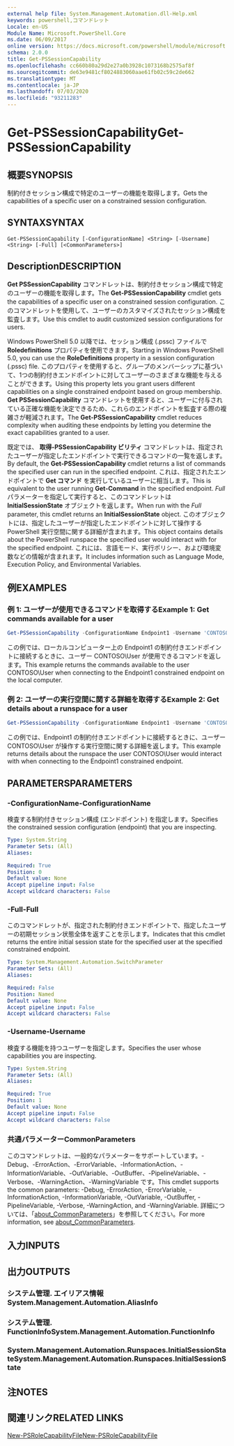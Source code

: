 ```yaml
---
external help file: System.Management.Automation.dll-Help.xml
keywords: powershell,コマンドレット
Locale: en-US
Module Name: Microsoft.PowerShell.Core
ms.date: 06/09/2017
online version: https://docs.microsoft.com/powershell/module/microsoft.powershell.core/get-pssessioncapability?view=powershell-7&WT.mc_id=ps-gethelp
schema: 2.0.0
title: Get-PSSessionCapability
ms.openlocfilehash: cc660b80a29d2e27a0b3928c1073168b2575af8f
ms.sourcegitcommit: de63e9481cf8024883060aae61fb02c59c2de662
ms.translationtype: MT
ms.contentlocale: ja-JP
ms.lasthandoff: 07/03/2020
ms.locfileid: "93211283"
---
```

# <span data-ttu-id="cf0de-103">Get-PSSessionCapability</span><span class="sxs-lookup"><span data-stu-id="cf0de-103">Get-PSSessionCapability</span></span>

## <span data-ttu-id="cf0de-104">概要</span><span class="sxs-lookup"><span data-stu-id="cf0de-104">SYNOPSIS</span></span>
<span data-ttu-id="cf0de-105">制約付きセッション構成で特定のユーザーの機能を取得します。</span><span class="sxs-lookup"><span data-stu-id="cf0de-105">Gets the capabilities of a specific user on a constrained session configuration.</span></span>

## <span data-ttu-id="cf0de-106">SYNTAX</span><span class="sxs-lookup"><span data-stu-id="cf0de-106">SYNTAX</span></span>

```
Get-PSSessionCapability [-ConfigurationName] <String> [-Username] <String> [-Full] [<CommonParameters>]
```

## <span data-ttu-id="cf0de-107">Description</span><span class="sxs-lookup"><span data-stu-id="cf0de-107">DESCRIPTION</span></span>

<span data-ttu-id="cf0de-108">**Get PSSessionCapability** コマンドレットは、制約付きセッション構成で特定のユーザーの機能を取得します。</span><span class="sxs-lookup"><span data-stu-id="cf0de-108">The **Get-PSSessionCapability** cmdlet gets the capabilities of a specific user on a constrained session configuration.</span></span>
<span data-ttu-id="cf0de-109">このコマンドレットを使用して、ユーザーのカスタマイズされたセッション構成を監査します。</span><span class="sxs-lookup"><span data-stu-id="cf0de-109">Use this cmdlet to audit customized session configurations for users.</span></span>

<span data-ttu-id="cf0de-110">Windows PowerShell 5.0 以降では、セッション構成 (.pssc) ファイルで **Roledefinitions** プロパティを使用できます。</span><span class="sxs-lookup"><span data-stu-id="cf0de-110">Starting in Windows PowerShell 5.0, you can use the **RoleDefinitions** property in a session configuration (.pssc) file.</span></span>
<span data-ttu-id="cf0de-111">このプロパティを使用すると、グループのメンバーシップに基づいて、1つの制約付きエンドポイントに対してユーザーのさまざまな機能を与えることができます。</span><span class="sxs-lookup"><span data-stu-id="cf0de-111">Using this property lets you grant users different capabilities on a single constrained endpoint based on group membership.</span></span>
<span data-ttu-id="cf0de-112">**Get PSSessionCapability** コマンドレットを使用すると、ユーザーに付与されている正確な機能を決定できるため、これらのエンドポイントを監査する際の複雑さが軽減されます。</span><span class="sxs-lookup"><span data-stu-id="cf0de-112">The **Get-PSSessionCapability** cmdlet reduces complexity when auditing these endpoints by letting you determine the exact capabilities granted to a user.</span></span>

<span data-ttu-id="cf0de-113">既定では、 **取得-PSSessionCapability ビリティ** コマンドレットは、指定されたユーザーが指定したエンドポイントで実行できるコマンドの一覧を返します。</span><span class="sxs-lookup"><span data-stu-id="cf0de-113">By default, the **Get-PSSessionCapability** cmdlet returns a list of commands the specified user can run in the specified endpoint.</span></span>
<span data-ttu-id="cf0de-114">これは、指定されたエンドポイントで **Get コマンド** を実行しているユーザーに相当します。</span><span class="sxs-lookup"><span data-stu-id="cf0de-114">This is equivalent to the user running **Get-Command** in the specified endpoint.</span></span>
<span data-ttu-id="cf0de-115">*Full* パラメーターを指定して実行すると、このコマンドレットは **InitialSessionState** オブジェクトを返します。</span><span class="sxs-lookup"><span data-stu-id="cf0de-115">When run with the *Full* parameter, this cmdlet returns an **InitialSessionState** object.</span></span>
<span data-ttu-id="cf0de-116">このオブジェクトには、指定したユーザーが指定したエンドポイントに対して操作する PowerShell 実行空間に関する詳細が含まれます。</span><span class="sxs-lookup"><span data-stu-id="cf0de-116">This object contains details about the PowerShell runspace the specified user would interact with for the specified endpoint.</span></span>
<span data-ttu-id="cf0de-117">これには、言語モード、実行ポリシー、および環境変数などの情報が含まれます。</span><span class="sxs-lookup"><span data-stu-id="cf0de-117">It includes information such as Language Mode, Execution Policy, and Environmental Variables.</span></span>

## <span data-ttu-id="cf0de-118">例</span><span class="sxs-lookup"><span data-stu-id="cf0de-118">EXAMPLES</span></span>

### <span data-ttu-id="cf0de-119">例 1: ユーザーが使用できるコマンドを取得する</span><span class="sxs-lookup"><span data-stu-id="cf0de-119">Example 1: Get commands available for a user</span></span>

```powershell
Get-PSSessionCapability -ConfigurationName Endpoint1 -Username 'CONTOSO\User'
```

<span data-ttu-id="cf0de-120">この例では、ローカルコンピューター上の Endpoint1 の制約付きエンドポイントに接続するときに、ユーザー CONTOSO\User が使用できるコマンドを返します。</span><span class="sxs-lookup"><span data-stu-id="cf0de-120">This example returns the commands available to the user CONTOSO\User when connecting to the Endpoint1 constrained endpoint on the local computer.</span></span>

### <span data-ttu-id="cf0de-121">例 2: ユーザーの実行空間に関する詳細を取得する</span><span class="sxs-lookup"><span data-stu-id="cf0de-121">Example 2: Get details about a runspace for a user</span></span>

```powershell
Get-PSSessionCapability -ConfigurationName Endpoint1 -Username 'CONTOSO\User' -Full
```

<span data-ttu-id="cf0de-122">この例では、Endpoint1 の制約付きエンドポイントに接続するときに、ユーザー CONTOSO\User が操作する実行空間に関する詳細を返します。</span><span class="sxs-lookup"><span data-stu-id="cf0de-122">This example returns details about the runspace the user CONTOSO\User would interact with when connecting to the Endpoint1 constrained endpoint.</span></span>

## <span data-ttu-id="cf0de-123">PARAMETERS</span><span class="sxs-lookup"><span data-stu-id="cf0de-123">PARAMETERS</span></span>

### <span data-ttu-id="cf0de-124">-ConfigurationName</span><span class="sxs-lookup"><span data-stu-id="cf0de-124">-ConfigurationName</span></span>

<span data-ttu-id="cf0de-125">検査する制約付きセッション構成 (エンドポイント) を指定します。</span><span class="sxs-lookup"><span data-stu-id="cf0de-125">Specifies the constrained session configuration (endpoint) that you are inspecting.</span></span>

```yaml
Type: System.String
Parameter Sets: (All)
Aliases:

Required: True
Position: 0
Default value: None
Accept pipeline input: False
Accept wildcard characters: False
```

### <span data-ttu-id="cf0de-126">-Full</span><span class="sxs-lookup"><span data-stu-id="cf0de-126">-Full</span></span>

<span data-ttu-id="cf0de-127">このコマンドレットが、指定された制約付きエンドポイントで、指定したユーザーの初期セッション状態全体を返すことを示します。</span><span class="sxs-lookup"><span data-stu-id="cf0de-127">Indicates that this cmdlet returns the entire initial session state for the specified user at the specified constrained endpoint.</span></span>

```yaml
Type: System.Management.Automation.SwitchParameter
Parameter Sets: (All)
Aliases:

Required: False
Position: Named
Default value: None
Accept pipeline input: False
Accept wildcard characters: False
```

### <span data-ttu-id="cf0de-128">-Username</span><span class="sxs-lookup"><span data-stu-id="cf0de-128">-Username</span></span>

<span data-ttu-id="cf0de-129">検査する機能を持つユーザーを指定します。</span><span class="sxs-lookup"><span data-stu-id="cf0de-129">Specifies the user whose capabilities you are inspecting.</span></span>

```yaml
Type: System.String
Parameter Sets: (All)
Aliases:

Required: True
Position: 1
Default value: None
Accept pipeline input: False
Accept wildcard characters: False
```

### <span data-ttu-id="cf0de-130">共通パラメーター</span><span class="sxs-lookup"><span data-stu-id="cf0de-130">CommonParameters</span></span>

<span data-ttu-id="cf0de-131">このコマンドレットは、一般的なパラメーターをサポートしています。-Debug、-ErrorAction、-ErrorVariable、-InformationAction、-InformationVariable、-OutVariable、-OutBuffer、-PipelineVariable、-Verbose、-WarningAction、-WarningVariable です。</span><span class="sxs-lookup"><span data-stu-id="cf0de-131">This cmdlet supports the common parameters: -Debug, -ErrorAction, -ErrorVariable, -InformationAction, -InformationVariable, -OutVariable, -OutBuffer, -PipelineVariable, -Verbose, -WarningAction, and -WarningVariable.</span></span> <span data-ttu-id="cf0de-132">詳細については、「[about_CommonParameters](https://go.microsoft.com/fwlink/?LinkID=113216)」を参照してください。</span><span class="sxs-lookup"><span data-stu-id="cf0de-132">For more information, see [about_CommonParameters](https://go.microsoft.com/fwlink/?LinkID=113216).</span></span>

## <span data-ttu-id="cf0de-133">入力</span><span class="sxs-lookup"><span data-stu-id="cf0de-133">INPUTS</span></span>

## <span data-ttu-id="cf0de-134">出力</span><span class="sxs-lookup"><span data-stu-id="cf0de-134">OUTPUTS</span></span>

### <span data-ttu-id="cf0de-135">システム管理. エイリアス情報</span><span class="sxs-lookup"><span data-stu-id="cf0de-135">System.Management.Automation.AliasInfo</span></span>

### <span data-ttu-id="cf0de-136">システム管理. FunctionInfo</span><span class="sxs-lookup"><span data-stu-id="cf0de-136">System.Management.Automation.FunctionInfo</span></span>

### <span data-ttu-id="cf0de-137">System.Management.Automation.Runspaces.InitialSessionState</span><span class="sxs-lookup"><span data-stu-id="cf0de-137">System.Management.Automation.Runspaces.InitialSessionState</span></span>

## <span data-ttu-id="cf0de-138">注</span><span class="sxs-lookup"><span data-stu-id="cf0de-138">NOTES</span></span>

## <span data-ttu-id="cf0de-139">関連リンク</span><span class="sxs-lookup"><span data-stu-id="cf0de-139">RELATED LINKS</span></span>

[<span data-ttu-id="cf0de-140">New-PSRoleCapabilityFile</span><span class="sxs-lookup"><span data-stu-id="cf0de-140">New-PSRoleCapabilityFile</span></span>](New-PSRoleCapabilityFile.md)
